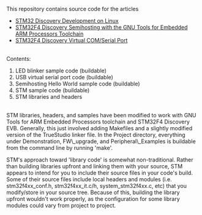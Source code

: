 
This repository contains source code for the articles
* [STM32 Discovery Development on Linux](http://www.wolinlabs.com/blog/linux.stm32.discovery.gcc.html) 
* [STM32F4 Discovery Semihosting with the GNU Tools for Embedded ARM Processors Toolchain](http://www.wolinlabs.com/blog/stm32f4.semihosting.html)
* [STM32F4 Discovery Virtual COM/Serial Port](http://www.wolinlabs.com/blog/stm32f4.virtual.com.port.html)



<br>
Contents:

1. LED blinker sample code (buildable)
2. USB virtual serial port code (buildable)
2. Semihosting Hello World sample code (buildable)
3. STM sample code (buildable)
4. STM libraries and headers


<br>
STM libraries, headers, and samples have been modified to work with GNU Tools for ARM Embedded Processors toolchain and STM32F4 Discovery EVB. Generally, this just involved adding Makefiles and a slightly modified version of the TrueStudio linker file. In the Project directory, everything under Demonstration, FW\_upgrade, and Peripheral\_Examples is buildable from the command line by running 'make'.

STM's approach toward 'library code' is somewhat non-traditional. Rather than building libraries upfront and linking them with your source, STM appears to intend for you to include their source files in your code's build. Some of their source files include local headers and modules (i.e. stm32f4xx_conf.h, stm32f4xx_it.c/h, system_stm32f4xx.c, etc) that you modify/store in your source tree. Because of this, building the library upfront wouldn't work properly, as the configuration for some library modules could vary from project to project.





